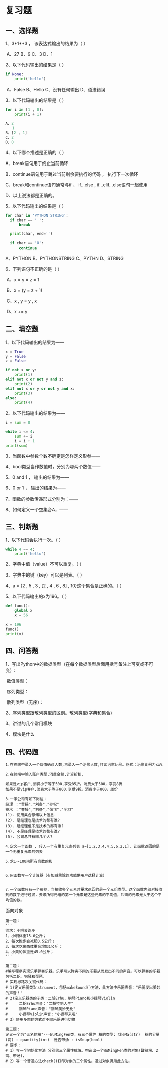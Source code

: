 # 复习题



## 一、选择题

1、3*1**3 ， 该表达式输出的结果为（  ）

​	A、27	B、9	C、3	D、1

2、以下代码输出的结果是（ ）

```python
if None:
    print('hello')
```

​	A、False	B、Hello	C、没有任何输出	D、语法错误

3、以下代码输出的结果是（ ）

```python
for i in [1 , 0]:
    print(i + 1)
    
A、2
   1
B、[2 , 1]
C、2
D、0
```

4、以下哪个描述是正确的（ ）

A、break语句用于终止当前循环

B、continue语句用于跳过当前剩余要执行的代码 ， 执行下一次循环

C、break和continue语句通常与if ， if...else , if...elif...else语句一起使用

D、以上说法都是正确的。

5、以下代码输出的结果是（ ）

```python
for char in 'PYTHON STRING':
  if char == ' ':
      break

  print(char, end='')
  
  if char == 'O':
      continue
```

A、PYTHON	B、PYTHONSTRING	C、PYTHN 	D、STRING

6、下列语句不正确的是（  ）

​	A、x = y = z = 1

​	B、x = (y = z + 1)

​	C、x , y = y , x

​	D、x += y



## 二、填空题

1、以下代码输出的结果为——

```python
x = True
y = False
z = False

if not x or y:
    print(1)
elif not x or not y and z:
    print(2)
elif not x or y or not y and x:
    print(3)
else:
    print(4)
```

2、以下代码输出的结果为——

```python
i = sum = 0

while i <= 4:
    sum += i
    i = i + 1
print(sum)
```

3、当函数中参数个数不确定是怎样定义形参——

4、bool类型当作数值时，分别为哪两个数值——

5、0 and 1 ， 输出的结果为——

6、0 or 1 ， 输出的结果为——

7、函数的参数传递形式分别为：——

8、如何定义一个空集合A，——



## 三、判断题

1、以下代码会执行一次。（ ）

```python
while 4 == 4:
    print('hello')
```

2、字典中值（value）不可以重复。（ ）

3、字典中的键（key）可以是列表。（ ）

4、a = {2 , 5 , 3  , [2 , 4 , 6 , 8] , 10}这个集合是正确的。（  ）

5、以下代码输出的x为196。（ ）

```python
def func():
    global x
    x = 56
    
x = 196
func()
print(x)
```



## 四、问答题

1、写出Python中的数据类型（在每个数据类型后面用括号备注上可变或不可变）：

​	数值类型：

​	序列类型：

​	散列类型（无序）：

2、序列类型跟散列类型的区别。散列类型(字典和集合)

3、讲过的几个常用模块

4、模块是什么



## 四、代码题

```
1.在终端中录入一个疫情确诊人数,再录入一个治愈人数,打印治愈比例。格式：治愈比例为xx%

2.在终端中输入账户类型,消费金额,计算折扣.

如果是vip客户,消费小于等于500,享受85折。消费大于500，享受8折
如果不是vip客户,消费大于等于800,享受9折。消费小于800，原价

3.一家公司有如下岗位：
经理 ："曹操","刘备","孙权"
技术 ："曹操","刘备","张飞","关羽"
(1). 使用集合存储以上信息.
(2). 是经理也是技术的都有谁?
(3). 是经理但不是技术的都有谁?
(4). 不是经理是技术的都有谁?
(5). 公司总共有哪几个人?

4.定义一个函数 , 传入一个有重复元素列表 a=[1,2,3,4,4,5,6,2,1], 让函数返回的是一个无重复元素的列表

5.求1～100间所有奇数的和 


6.用函数写一个计算器（有加减乘除的功能供用户选择计算）


7.一个函数只有一个形参，当接收多个元素时要求返回的是一个元组类型。这个函数内部对接收到的数字进行过滤，要求所得元组的第一个元素是这些元素的平均值，后面的元素是大于这个平均值的数。
```

面向对象

```
第一题：
'''
需求：小明爱跑步
1、小明体重75.0公斤；
2、每次跑步会减肥0.5公斤；
3、每次吃东西体重会增加1公斤；
4、小美的体重是45.0公斤；
'''

第二题：
#编写程序实现乐手弹奏乐器。乐手可以弹奏不同的乐器从而发出不同的声音。可以弹奏的乐器包括二胡、钢琴和琵琶。
# 实现思路及关键代码：
# 1)定义乐器类Instrument，包括makeSound()方法，此方法中乐器声音："乐器发出美妙的声音！"
# 2)定义乐器类的子类：二胡Erhu、钢琴Piano和小提琴Violin
#     二胡Erhu声音："二胡拉响人生"
#     钢琴Piano声音："钢琴美妙无比"
#     小提琴Violin声音："小提琴来啦"
# 3）使用多态的方式对不同乐器进行切换

第三题：
定义一个为"无名的粉"---WuMingFen类，有三个属性 粉的类型: theMa(str)  粉的分量(两) : quantity(int)  是否带汤 : isSoup(bool)
# 要求：
# 1）写一个初始化方法 分别给三个属性赋值。构造出一个WuMingFen类的对象(酸辣粉、2两、带汤)，
# 2）写一个普通方法check()打印对象的三个属性。通过对象调用此方法。
```



